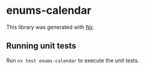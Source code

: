 # enums-calendar

This library was generated with [Nx](https://nx.dev).

## Running unit tests

Run `nx test enums-calendar` to execute the unit tests.
